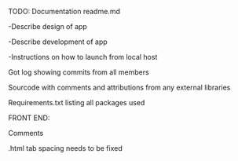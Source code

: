 TODO: Documentation
readme.md 

  -Describe design of app
  
  -Describe development of app
  
  -Instructions on how to launch from local host
  
Got log showing commits from all members

Sourcode with comments and attributions from any external libraries

Requirements.txt listing all packages used

FRONT END:

Comments

.html tab spacing needs to be fixed
